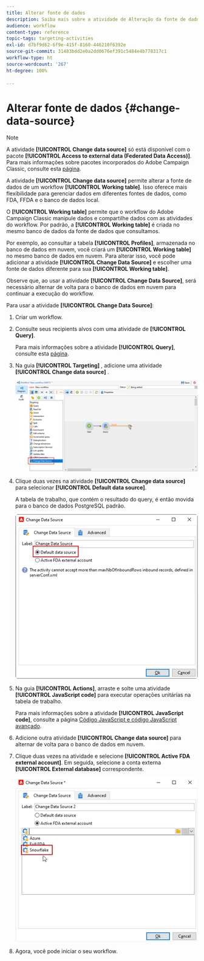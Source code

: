 ```yaml
---
title: Alterar fonte de dados
description: Saiba mais sobre a atividade de Alteração da fonte de dados
audience: workflow
content-type: reference
topic-tags: targeting-activities
exl-id: d7bf9d62-6f9e-415f-8160-446210f6392e
source-git-commit: 31483bdd2e0a2dd0676ef391c5484e4b778317c1
workflow-type: ht
source-wordcount: '267'
ht-degree: 100%

---
```


# Alterar fonte de dados {#change-data-source}

>[!NOTE]
>
> A atividade **[!UICONTROL Change data source]** só está disponível com o pacote **[!UICONTROL Access to external data (Federated Data Access)]**. Para mais informações sobre pacotes incorporados do Adobe Campaign Classic, consulte esta [página](../../installation/using/installing-campaign-standard-packages.md).

A atividade **[!UICONTROL Change data source]** permite alterar a fonte de dados de um workflow **[!UICONTROL Working table]**. Isso oferece mais flexibilidade para gerenciar dados em diferentes fontes de dados, como FDA, FFDA e o banco de dados local.

O **[!UICONTROL Working table]** permite que o workflow do Adobe Campaign Classic manipule dados e compartilhe dados com as atividades do workflow.
Por padrão, a **[!UICONTROL Working table]** é criada no mesmo banco de dados da fonte de dados que consultamos.

Por exemplo, ao consultar a tabela **[!UICONTROL Profiles]**, armazenada no banco de dados em nuvem, você criará um **[!UICONTROL Working table]** no mesmo banco de dados em nuvem.
Para alterar isso, você pode adicionar a atividade **[!UICONTROL Change Data Source]** e escolher uma fonte de dados diferente para sua **[!UICONTROL Working table]**.

Observe que, ao usar a atividade **[!UICONTROL Change Data Source]**, será necessário alternar de volta para o banco de dados em nuvem para continuar a execução do workflow.

Para usar a atividade **[!UICONTROL Change Data Source]**:

1. Criar um workflow.

1. Consulte seus recipients alvos com uma atividade de **[!UICONTROL Query]**.

   Para mais informações sobre a atividade **[!UICONTROL Query]**, consulte esta [página](../../workflow/using/query.md#creating-a-query).

1. Na guia **[!UICONTROL Targeting]** , adicione uma atividade **[!UICONTROL Change data source]** .

   ![](assets/change-data-source.png)

1. Clique duas vezes na atividade **[!UICONTROL Change data source]** para selecionar **[!UICONTROL Default data source]**.

   A tabela de trabalho, que contém o resultado do query, é então movida para o banco de dados PostgreSQL padrão.

   ![](assets/change-data-source_2.png)

1. Na guia **[!UICONTROL Actions]**, arraste e solte uma atividade **[!UICONTROL JavaScript code]** para executar operações unitárias na tabela de trabalho.

   Para mais informações sobre a atividade **[!UICONTROL JavaScript code]**, consulte a página [Código JavaScript e código JavaScript avançado](../../workflow/using/sql-code-and-javascript-code.md#javascript-code).

1. Adicione outra atividade **[!UICONTROL Change data source]** para alternar de volta para o banco de dados em nuvem.

1. Clique duas vezes na atividade e selecione **[!UICONTROL Active FDA external account]**. Em seguida, selecione a conta externa **[!UICONTROL External database]** correspondente.

   ![](assets/change-data-source_3.png)

1. Agora, você pode iniciar o seu workflow.
